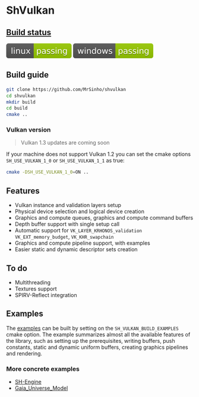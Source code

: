 
# ShVulkan

## [Build status](https://github.com/MrSinho/ShVulkan/tree/main/.ShCI)

[![linux_badge](.shci/linux-status.svg)](https://github.com/MrSinho/ShVulkan/tree/main/.shci/linux-log.md)
[![windows_badge](.shci/windows-status.svg)](https://github.com/MrSinho/ShVulkan/tree/main/.shci/windows-log.md)

## Build guide

```bash
git clone https://github.com/MrSinho/shvulkan
cd shvulkan
mkdir build 
cd build
cmake ..
```

### Vulkan version
> Vulkan 1.3 updates are coming soon

If your machine does not support Vulkan 1.2 you can set the cmake options `SH_USE_VULKAN_1_0` or `SH_USE_VULKAN_1_1` as true:
```bash
cmake -DSH_USE_VULKAN_1_0=ON ..
```

## Features
* Vulkan instance and validation layers setup
* Physical device selection and logical device creation
* Graphics and compute queues, graphics and compute command buffers
* Depth buffer support with single setup call
* Automatic support for `VK_LAYER_KRHONOS_validation` `VK_EXT_memory_budget`, `VK_KHR_swapchain`
* Graphics and compute pipeline support, with examples
* Easier static and dynamic descriptor sets creation

## To do
* Multithreading
* Textures support
* SPIRV-Reflect integration

## Examples

The [examples](https://github.com/MrSinho/ShVulkan/blob/main/examples/src) can be built by setting on the `SH_VULKAN_BUILD_EXAMPLES` cmake option. The example summarizes almost all the available features of the library, such as setting up the prerequisites, writing buffers, push constants, static and dynamic uniform buffers, creating graphics pipelines and rendering.

### More concrete examples
* [SH-Engine](https://github.com/MrSinho/SH-Engine)
* [Gaia_Universe_Model](https://github.com/MrSinho/Gaia_Universe_Model)